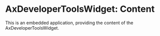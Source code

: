 # AxDeveloperToolsWidget: Content

This is an embedded application, providing the content of the AxDeveloperToolsWidget.
